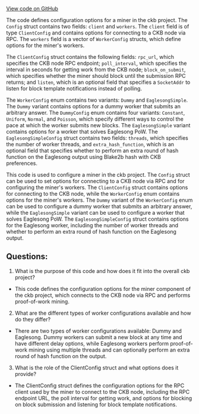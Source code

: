 [View code on GitHub](https://github.com/nervosnetwork/ckb/util/app-config/src/configs/miner.rs)

The code defines configuration options for a miner in the ckb project. The `Config` struct contains two fields: `client` and `workers`. The `client` field is of type `ClientConfig` and contains options for connecting to a CKB node via RPC. The `workers` field is a vector of `WorkerConfig` structs, which define options for the miner's workers.

The `ClientConfig` struct contains the following fields: `rpc_url`, which specifies the CKB node RPC endpoint; `poll_interval`, which specifies the interval in seconds for getting work from the CKB node; `block_on_submit`, which specifies whether the miner should block until the submission RPC returns; and `listen`, which is an optional field that specifies a `SocketAddr` to listen for block template notifications instead of polling.

The `WorkerConfig` enum contains two variants: `Dummy` and `EaglesongSimple`. The `Dummy` variant contains options for a dummy worker that submits an arbitrary answer. The `DummyConfig` enum contains four variants: `Constant`, `Uniform`, `Normal`, and `Poisson`, which specify different ways to control the pace at which the worker submits new blocks. The `EaglesongSimple` variant contains options for a worker that solves Eaglesong PoW. The `EaglesongSimpleConfig` struct contains two fields: `threads`, which specifies the number of worker threads, and `extra_hash_function`, which is an optional field that specifies whether to perform an extra round of hash function on the Eaglesong output using Blake2b hash with CKB preferences.

This code is used to configure a miner in the ckb project. The `Config` struct can be used to set options for connecting to a CKB node via RPC and for configuring the miner's workers. The `ClientConfig` struct contains options for connecting to the CKB node, while the `WorkerConfig` enum contains options for the miner's workers. The `Dummy` variant of the `WorkerConfig` enum can be used to configure a dummy worker that submits an arbitrary answer, while the `EaglesongSimple` variant can be used to configure a worker that solves Eaglesong PoW. The `EaglesongSimpleConfig` struct contains options for the Eaglesong worker, including the number of worker threads and whether to perform an extra round of hash function on the Eaglesong output.
## Questions: 
 1. What is the purpose of this code and how does it fit into the overall ckb project?
- This code defines the configuration options for the miner component of the ckb project, which connects to the CKB node via RPC and performs proof-of-work mining.

2. What are the different types of worker configurations available and how do they differ?
- There are two types of worker configurations available: Dummy and Eaglesong. Dummy workers can submit a new block at any time and have different delay options, while Eaglesong workers perform proof-of-work mining using multiple threads and can optionally perform an extra round of hash function on the output.

3. What is the role of the ClientConfig struct and what options does it provide?
- The ClientConfig struct defines the configuration options for the RPC client used by the miner to connect to the CKB node, including the RPC endpoint URL, the poll interval for getting work, and options for blocking on block submission and listening for block template notifications.